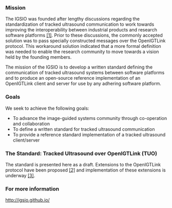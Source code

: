 ### Mission
The IGSIO was founded after lengthy discussions regarding the standardization of tracked ultrasound communication to work towards improving the interoperability between industrial products and research software platforms [[1]](http://wiki.na-mic.org/Wiki/index.php/2016_Winter_Project_Week/Projects/TrackedUltrasoundStandardization). Prior to these discussions, the commonly accepted solution was to pass specially constructed messages over the OpenIGTLink protocol. This workaround solution indicated that a more formal definition was needed to enable the research community to move towards a vision held by the founding members.

The mission of the IGSIO is to develop a written standard defining the communication of tracked ultrasound systems between software platforms and to produce an open-source reference implementation of an OpenIGTLink client and server for use by any adhering software platform.

### Goals
We seek to achieve the following goals:
* To advance the image-guided systems community through co-operation and collaboration
* To define a written standard for tracked ultrasound communication
* To provide a reference standard implementation of a tracked ultrasound client/server

### The Standard: Tracked Ultrasound over OpenIGTLink (TUO)
The standard is presented here as a draft. Extensions to the OpenIGTLink protocol have been proposed [[2]](http://openigtlink.org/protocols/v3_proposal.html) and implementation of these extensions is underway [[3]](https://github.com/IGSIO/OpenIGTLinkIF).

### For more information
http://igsio.github.io/
